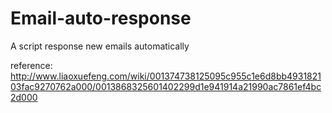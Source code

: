 # Email-auto-response
A script response new emails automatically

reference: http://www.liaoxuefeng.com/wiki/001374738125095c955c1e6d8bb493182103fac9270762a000/0013868325601402299d1e941914a21990ac7861ef4bc2d000
